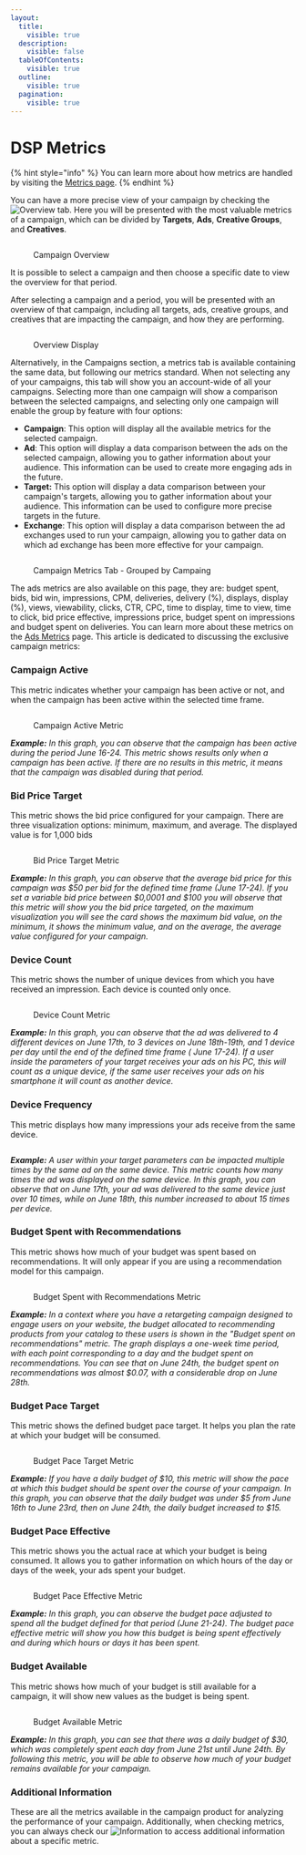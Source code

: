```yaml
---
layout:
  title:
    visible: true
  description:
    visible: false
  tableOfContents:
    visible: true
  outline:
    visible: true
  pagination:
    visible: true
---
```


# DSP Metrics

{% hint style="info" %}
You can learn more about how metrics are handled by visiting the [Metrics page](../metrics.md).&#x20;
{% endhint %}

You can have a more precise view of your campaign by checking the <img src="../../.gitbook/assets/image (32) (1).png" alt="Overview" data-size="line"> tab. Here you will be presented with the most valuable metrics of a campaign, which can be divided by **Targets**, **Ads**, **Creative Groups**, and **Creatives**.

<figure><img src="../../.gitbook/assets/image (34) (1).png" alt=""><figcaption><p>Campaign Overview</p></figcaption></figure>

It is possible to select a campaign and then choose a specific date to view the overview for that period.

After selecting a campaign and a period, you will be presented with an overview of that campaign, including all targets, ads, creative groups, and creatives that are impacting the campaign, and how they are performing.

<figure><img src="../../.gitbook/assets/image (229).png" alt=""><figcaption><p>Overview Display</p></figcaption></figure>

Alternatively, in the Campaigns section, a metrics tab is available containing the same data, but following our metrics standard. When not selecting any of your campaigns, this tab will show you an account-wide of all your campaigns. Selecting more than one campaign will show a comparison between the selected campaigns, and selecting only one campaign will enable the group by feature with four options:

* **Campaign**: This option will display all the available metrics for the selected campaign.
* **Ad**: This option will display a data comparison between the ads on the selected campaign, allowing you to gather information about your audience. This information can be used to create more engaging ads in the future.
* **Target:** This option will display a data comparison between your campaign's targets, allowing you to gather information about your audience. This information can be used to configure more precise targets in the future.
* **Exchange**: This option will display a data comparison between the ad exchanges used to run your campaign, allowing you to gather data on which ad exchange has been more effective for your campaign.

<figure><img src="../../.gitbook/assets/image (230).png" alt=""><figcaption><p>Campaign Metrics Tab - Grouped by Campaing</p></figcaption></figure>

The ads metrics are also available on this page, they are: budget spent, bids, bid win, impressions, CPM, deliveries, delivery (%), displays, display (%), views, viewability, clicks, CTR, CPC, time to display, time to view, time to click, bid price effective, impressions price, budget spent on impressions and budget spent on deliveries. You can learn more about these metrics on the [Ads Metrics](../ad-server/ads/ads-metrics.md) page. This article is dedicated to discussing the exclusive campaign metrics:

### Campaign Active

This metric indicates whether your campaign has been active or not, and when the campaign has been active within the selected time frame.

<figure><img src="../../.gitbook/assets/image (231).png" alt=""><figcaption><p>Campaign Active Metric</p></figcaption></figure>

_**Example:** In this graph, you can observe that the campaign has been active during the period June 16-24. This metric shows results only when a campaign has been active. If there are no results in this metric, it means that the campaign was disabled during that period._

### Bid Price Target

This metric shows the bid price configured for your campaign. There are three visualization options: minimum, maximum, and average. The displayed value is for 1,000 bids

<figure><img src="../../.gitbook/assets/image (232).png" alt=""><figcaption><p>Bid Price Target Metric</p></figcaption></figure>

_**Example:** In this graph, you can observe that the average bid price for this campaign was $50 per bid for the defined time frame (June 17-24). If you set a variable bid price between $0,0001 and $100 you will observe that this metric will show you the bid price targeted, on the maximum visualization you will see the card shows the maximum bid value, on the minimum, it shows the minimum value, and on the average, the average value configured for your campaign._

### Device Count

This metric shows the number of unique devices from which you have received an impression. Each device is counted only once.

<figure><img src="../../.gitbook/assets/image (233).png" alt=""><figcaption><p>Device Count Metric</p></figcaption></figure>

_**Example:** In this graph, you can observe that the ad was delivered to 4 different devices on June 17th, to 3 devices on June 18th-19th, and 1 device per day until the end of the defined time frame ( June 17-24). If a user inside the parameters of your target receives your ads on his PC, this will count as a unique device, if the same user receives your ads on his smartphone it will count as another device._

### Device Frequency

This metric displays how many impressions your ads receive from the same device.

<figure><img src="../../.gitbook/assets/image (234).png" alt=""><figcaption></figcaption></figure>

_**Example:** A user within your target parameters can be impacted multiple times by the same ad on the same device. This metric counts how many times the ad was displayed on the same device. In this graph, you can observe that on June 17th, your ad was delivered to the same device just over 10 times, while on June 18th, this number increased to about 15 times per device._

### Budget Spent with Recommendations

This metric shows how much of your budget was spent based on recommendations. It will only appear if you are using a recommendation model for this campaign.

<figure><img src="../../.gitbook/assets/image (224) (1).png" alt=""><figcaption><p>Budget Spent with Recommendations Metric</p></figcaption></figure>



_**Example:** In a context where you have a retargeting campaign designed to engage users on your website, the budget allocated to recommending products from your catalog to these users is shown in the "Budget spent on recommendations" metric. The graph displays a one-week time period, with each point corresponding to a day and the budget spent on recommendations. You can see that on June 24th, the budget spent on recommendations was almost $0.07, with a considerable drop on June 28th._

### Budget Pace Target

This metric shows the defined budget pace target. It helps you plan the rate at which your budget will be consumed.

<figure><img src="../../.gitbook/assets/image (235).png" alt=""><figcaption><p>Budget Pace Target Metric</p></figcaption></figure>

_**Example:** If you have a daily budget of $10, this metric will show the pace at which this budget should be spent over the course of your campaign. In this graph, you can observe that the daily budget was under $5 from June 16th to June 23rd, then on June 24th, the daily budget increased to $15._

### Budget Pace Effective

This metric shows you the actual race at which your budget is being consumed. It allows you to gather information on which hours of the day or days of the week, your ads spent your budget.

<figure><img src="../../.gitbook/assets/image (225) (1).png" alt=""><figcaption><p>Budget Pace Effective Metric</p></figcaption></figure>



_**Example:** In this graph, you can observe the budget pace adjusted to spend all the budget defined for that period (June 21-24). The budget pace effective metric will show you how this budget is being spent effectively and during which hours or days it has been spent._

### Budget Available

This metric shows how much of your budget is still available for a campaign, it will show new values as the budget is being spent.

<figure><img src="../../.gitbook/assets/image (226).png" alt=""><figcaption><p>Budget Available Metric</p></figcaption></figure>

_**Example:** In this graph, you can see that there was a daily budget of $30, which was completely spent each day from June 21st until June 24th. By following this metric, you will be able to observe how much of your budget remains available for your campaign._

### Additional Information

These are all the metrics available in the campaign product for analyzing the performance of your campaign.  Additionally, when checking metrics, you can always check our <img src="../../.gitbook/assets/image (28) (2).png" alt="Information" data-size="line"> to access additional information about a specific metric.
